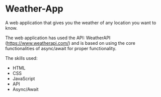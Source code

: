 # Weather-App
A web application that gives you the weather of any location you want to know.

The web application has used the API: WeatherAPI (https://www.weatherapi.com/) and is based on using the core functionalities of async/await for proper functionality.

The skills used:
- HTML
- CSS
- JavaScript
- API
- Async/Await
